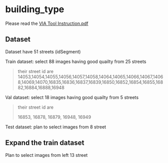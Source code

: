 # building_type

Please read the [VIA Tool Instruction.pdf](https://github.com/luoyaxiong/building_type/blob/main/VIA%20Tool%20Instruction.pdf)





## Dataset

Dataset have 51 streets (idSegment)

Train dataset: select 88 images having good quailty from 25 streets

>  their street id are 14053,14054,14055,14056,14057,14058,14064,14065,14066,14067,14068,14069,14070,16835,16836,16837,16839,16850,16852,16854,16855,16882,16884,16888,16948

Val dataset: select 18 images having good quailty from 5 streets 

>  their street id are 
>
> 16853, 16878, 16879, 16948, 16949

Test dataset: plan to select images from 8 street



## Expand the train dataset

Plan to select images from left 13 street